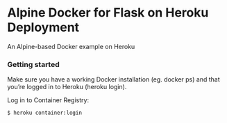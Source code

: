 # Alpine Docker for Flask on Heroku Deployment
An Alpine-based Docker example on Heroku
### Getting started
Make sure you have a working Docker installation (eg. docker ps) and that you’re logged in to Heroku (heroku login).

Log in to Container Registry:
```
$ heroku container:login
```
